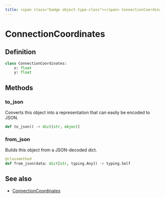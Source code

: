 ```yaml
---
title: <span class="badge object-type-class"></span> ConnectionCoordinates
---
```

# <span class="badge object-type-class"></span> ConnectionCoordinates

## Definition

```python
class ConnectionCoordinates:
    x: float
    y: float
```
## Methods

### <span class="badge object-method"></span> to_json

Converts this object into a representation that can easily be encoded to JSON.

```python
def to_json() -> dict[str, object]
```

### <span class="badge object-method"></span> from_json

Builds this object from a JSON-decoded dict.

```python
@classmethod
def from_json(data: dict[str, typing.Any]) -> typing.Self
```

## See also

 * <span class="badge builder"></span> [ConnectionCoordinates](./builder-ConnectionCoordinates.md)
